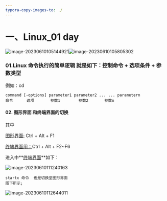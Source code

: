 ```yaml
---
typora-copy-images-to: ./
---
```


# 一、Linux_01 day

![image-20230610105144921](E:\TyporaDocFile\typ_proj\typora-user-images\image-20230610105144921.png)![image-20230610105805302](E:\TyporaDocFile\typ_proj\typora-user-images\image-20230610105805302.png)



### 01.Linux 命令执行的简单逻辑 就是如下：控制命令 + 选项条件 + 参数类型 

例如：cd 

```shell
command [-options] parameter1 parameter2 ... ... parametern
命令      选项       参数1        参数2       参数n
```

#### 02. 图形界面 和终端界面的切换

其中

<u>图形界面:</u> Ctrl + Alt + F1 

<u>终端界面用：</u>Ctrl + Alt + F2~F6

进入中**<u>终端界面</u>**如下：

![image-20230610111240163](E:\TyporaDocFile\typ_proj\typora-user-images\image-20230610111240163.png)



```shell
startx 命令  也是切换至图形界面 
图下所示;
```

![image-20230610112644011](E:\TyporaDocFile\typ_proj\typora-user-images\image-20230610112644011.png)





